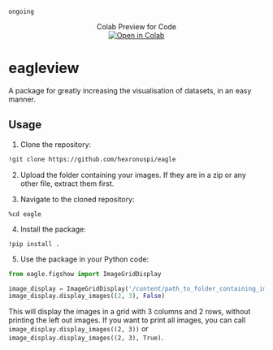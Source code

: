 `ongoing`
<p align="center">
  Colab Preview for Code <br>
  <a href="https://colab.research.google.com/drive/1ZklXjCLbrZIACctPS4EKZ4ZnuqdjonO4?usp=sharing">
    <img src="https://colab.research.google.com/assets/colab-badge.svg" alt="Open in Colab">
  </a>
</p>

# eagleview

A package for greatly increasing the visualisation of datasets, in an easy manner.

## Usage

1. Clone the repository:

```bash
!git clone https://github.com/hexronuspi/eagle
```
2. Upload the folder containing your images. If they are in a zip or any other file, extract them first.

3. Navigate to the cloned repository:

```
%cd eagle
```

4. Install the package:

```
!pip install .
```

5. Use the package in your Python code:

```python
from eagle.figshow import ImageGridDisplay

image_display = ImageGridDisplay('/content/path_to_folder_containing_images')
image_display.display_images((2, 3), False)
```

This will display the images in a grid with 3 columns and 2 rows, without printing the left out images. If you want to print all images, you can call `image_display.display_images((2, 3))` or `image_display.display_images((2, 3), True)`.
